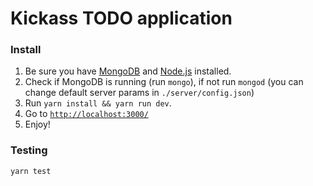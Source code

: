 # Kickass TODO application

### Install
1. Be sure you have [MongoDB](https://www.mongodb.com/download-center) and [Node.js](https://nodejs.org/en/) installed.
2. Check if MongoDB is running (run ```mongo```), if not run ```mongod``` 
	(you can change default server params in ```./server/config.json```)
3. Run ```yarn install && yarn run dev```.
4. Go to [`http://localhost:3000/`](http://localhost:3000/)
5. Enjoy!

### Testing
```yarn test```
